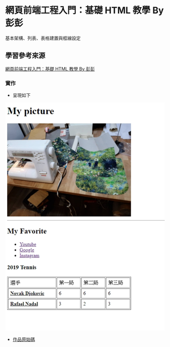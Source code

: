 # 網頁前端工程入門：基礎 HTML 教學 By 彭彭

基本架構、列表、表格建置與框線設定

## 學習參考來源

[網頁前端工程入門：基礎 HTML 教學 By 彭彭](https://www.youtube.com/watch?v=SRbewm2AUew&list=RDCMUCguZS-y7codLSt6vpkVdnKg&start_radio=1&t=1124)

### 實作

- 呈現如下

![作品](/01_basic_html/images/1598166291446.jpg)

- [作品原始碼](/01_basic_html/homework/training1.html)
